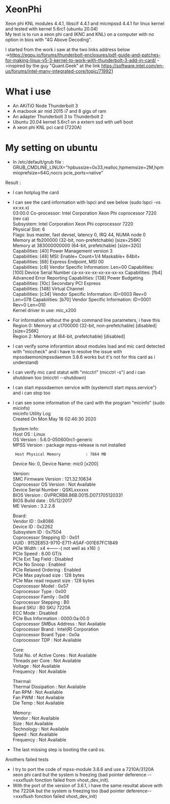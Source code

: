 # XeonPhi  
Xeon phi KNL modules 4.4.1, libscif 4.4.1 and micmpssd 4.4.1 for linux kernel and tested with kernel 5.6rc1 (ubuntu 20.04)  
My test is to run a xeon phi card (KNC and KNL) on a computer with no option in bios with "4G Above Decoding".  
  
I started from the work i saw at the two links address below  
 ->https://egpu.io/forums/thunderbolt-enclosures/pdf-guide-and-patches-for-making-linux-v5-3-kernel-to-work-with-thunderbolt-3-add-in-card/ 
->inspired by the guy "Quant.Geek" at the link https://software.intel.com/en-us/forums/intel-many-integrated-core/topic/719921
  
# What i use   
 * An AKiTiO Node Thunderbolt 3   
 * A macbook air mid 2015 i7 and 8 gigs of ram  
 * An adapter Thunderbolt 3 to Thunderbolt 2 
 * Ubuntu 20.04 kernel 5.6rc1 on a extern ssd with uefi boot  
 * A xeon phi KNL pci card (7220A)  
   
   
# My setting on ubuntu  
 * In /etc/default/grub file : GRUB_CMDLINE_LINUX="hpbussize=0x33,realloc,hpmemsize=2M,hpmmioprefsize=64G,nocrs pcie_ports=native"  
   
 Result :   
 * I can hotplug the card  
   
 * I can see the card information with lspci and see below (sudo lspci -vs xx:xx.x)  
    03:00.0 Co-processor: Intel Corporation Xeon Phi coprocessor 7220 (rev ca)  
    Subsystem: Intel Corporation Xeon Phi coprocessor 7220  
    Physical Slot: 6  
    Flags: bus master, fast devsel, latency 0, IRQ 44, NUMA node 0  
    Memory at fb200000 (32-bit, non-prefetchable) [size=256K]  
    Memory at 383000000000 (64-bit, prefetchable) [size=32G]  
    Capabilities: [40] Power Management version 3  
    Capabilities: [48] MSI: Enable+ Count=1/4 Maskable+ 64bit+  
    Capabilities: [68] Express Endpoint, MSI 00  
    Capabilities: [c8] Vendor Specific Information: Len=00 <?>  
    Capabilities: [100] Device Serial Number ca-xx-xx-xx-xx-xx-xx-xx  
    Capabilities: [fb4] Advanced Error Reporting  
    Capabilities: [138] Power Budgeting <?>  
    Capabilities: [10c] Secondary PCI Express  
    Capabilities: [148] Virtual Channel  
    Capabilities: [c34] Vendor Specific Information: ID=0003 Rev=0 Len=078 <?>  
    Capabilities: [b70] Vendor Specific Information: ID=0001 Rev=0 Len=010 <?>  
    Kernel driver in use: mic_x200  
      
* For information without the grub command line parameters, i have this    
   Region 0: Memory at c1700000 (32-bit, non-prefetchable) [disabled] [size=256K]   
   Region 2: Memory at <unassigned> (64-bit,    prefetchable) [disabled]  
  
* I can verify some inforamtion about modules load and mic card detected with "miccheck" and i have to resolve the issue with   
 mpssdaemon(mpssdaemon 3.8.6 works but it's not for this card as i understand)  
  
* I can verify mic card statut with "micctrl" (micctrl -s") and i can shutdown too (micctrl --shutdown)  

* I can start mpssdaemon service with (systemctl start mpss.service") and i can stop too  
  
* I can see some information of the card with the program "micinfo" (sudo micinfo)  
   micinfo Utility Log  
   Created On Mon May 18 02:46:30 2020  
  
   System Info:  
       Host OS                        : Linux  
       OS Version                     : 5.6.0-050600rc1-generic  
       MPSS Version                   : package mpss-release is not installed  
  
       Host Physical Memory           : 7864 MB  
  
   Device No: 0, Device Name: mic0 [x200]  
  
   Version:  
       SMC Firmware Version           : 121.32.10634  
       Coprocessor OS Version         : Not Available  
       Device Serial Number           : QSKLxxxxxx  
       BIOS Version                   : GVPRCRB8.86B.0015.D07.1705120331  
       BIOS Build date                : 05/12/2017  
       ME Version                     : 3.2.2.8  
  
   Board:  
       Vendor ID                      : 0x8086  
       Device ID                      : 0x2262  
       Subsystem ID                   : 0x7504  
       Coprocessor Stepping ID        : 0x01  
       UUID                           : 9152E853-9710-E711-A5AF-001E67FC1849  
       PCIe Width                     : x4 <----( not well as x16) :)  
       PCIe Speed                     : 8.00 GT/s  
       PCIe Ext Tag Field             : Disabled  
       PCIe No Snoop                  : Enabled  
       PCIe Relaxed Ordering          : Enabled  
       PCIe Max payload size          : 128 bytes  
       PCIe Max read request size     : 128 bytes  
       Coprocessor Model              : 0x57  
       Coprocessor Type               : 0x00  
       Coprocessor Family             : 0x06  
       Coprocessor Stepping           : B0  
       Board SKU                      : B0 SKU 7220A  
       ECC Mode                       : Disabled  
       PCIe Bus Information           : 0000:0a:00.0  
       Coprocessor SMBus Address      : Not Available  
       Coprocessor Brand              : Intel(R) Corporation  
       Coprocessor Board Type         : 0x0a  
       Coprocessor TDP                : Not Available  
  
   Core:  
       Total No. of Active Cores      : Not Available  
       Threads per Core               : Not Available  
       Voltage                        : Not Available  
       Frequency                      : Not Available  
  
   Thermal:  
       Thermal Dissipation            : Not Available  
       Fan RPM                        : Not Available  
       Fan PWM                        : Not Available  
       Die Temp                       : Not Available  
  
   Memory:  
       Vendor                         : Not Available  
       Size                           : Not Available  
       Technology                     : Not Available  
       Speed                          : Not Available  
       Frequency                      : Not Available  
   
  
* The last missing step is booting the card os.

Anothers failed tests  
* I try to port the code of mpss-module 3.8.6 and use a 7210A/3120A xeon phi card but the system is freezing (bad pointer deference -->xxxflush fonction failed from vhost_dev_init).  
* With the port of the version of 3.6.1, i have the same resultat above with the 7220A but the system is freezing too (bad pointer deference-->xxxflush fonction failed vhost_dev_init)  
